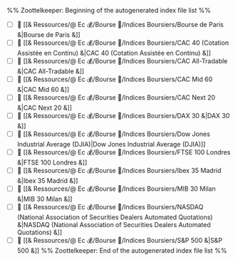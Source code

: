 %% Zoottelkeeper: Beginning of the autogenerated index file list  %%
- [ ] 📄 [[& Ressources/@ Ec 💰/Bourse 👛/Indices Boursiers/Bourse de Paris &|Bourse de Paris &]]
- [ ] 📄 [[& Ressources/@ Ec 💰/Bourse 👛/Indices Boursiers/CAC 40 (Cotation Assistée en Continu) &|CAC 40 (Cotation Assistée en Continu) &]]
- [ ] 📄 [[& Ressources/@ Ec 💰/Bourse 👛/Indices Boursiers/CAC All-Tradable &|CAC All-Tradable &]]
- [ ] 📄 [[& Ressources/@ Ec 💰/Bourse 👛/Indices Boursiers/CAC Mid 60 &|CAC Mid 60 &]]
- [ ] 📄 [[& Ressources/@ Ec 💰/Bourse 👛/Indices Boursiers/CAC Next 20 &|CAC Next 20 &]]
- [ ] 📄 [[& Ressources/@ Ec 💰/Bourse 👛/Indices Boursiers/DAX 30 &|DAX 30 &]]
- [ ] 📄 [[& Ressources/@ Ec 💰/Bourse 👛/Indices Boursiers/Dow Jones Industrial Average (DJIA)|Dow Jones Industrial Average (DJIA)]]
- [ ] 📄 [[& Ressources/@ Ec 💰/Bourse 👛/Indices Boursiers/FTSE 100 Londres &|FTSE 100 Londres &]]
- [ ] 📄 [[& Ressources/@ Ec 💰/Bourse 👛/Indices Boursiers/Ibex 35 Madrid &|Ibex 35 Madrid &]]
- [ ] 📄 [[& Ressources/@ Ec 💰/Bourse 👛/Indices Boursiers/MIB 30 Milan &|MIB 30 Milan &]]
- [ ] 📄 [[& Ressources/@ Ec 💰/Bourse 👛/Indices Boursiers/NASDAQ (National Association of Securities Dealers Automated Quotations) &|NASDAQ (National Association of Securities Dealers Automated Quotations) &]]
- [ ] 📄 [[& Ressources/@ Ec 💰/Bourse 👛/Indices Boursiers/S&P 500 &|S&P 500 &]]
%% Zoottelkeeper: End of the autogenerated index file list  %%
